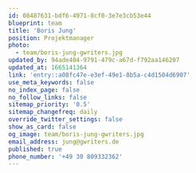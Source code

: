 ```yaml
---
id: 08487631-bdf6-4971-8cf0-3e7e3cb53e44
blueprint: team
title: 'Boris Jung'
position: Projektmanager
photo:
  - team/boris-jung-gwriters.jpg
updated_by: 94ade404-9791-479c-a67d-f792aa146207
updated_at: 1665141364
link: 'entry::a08fc47e-e3ef-49e1-8b5a-c4d1504d6907'
use_meta_keywords: false
no_index_page: false
no_follow_links: false
sitemap_priority: '0.5'
sitemap_changefreq: daily
override_twitter_settings: false
show_as_card: false
og_image: team/boris-jung-gwriters.jpg
email_address: jung@gwriters.de
published: true
phone_number: '+49 30 809332362'
---
```

